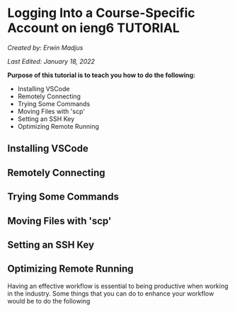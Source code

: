 # **Logging Into a Course-Specific Account on ieng6 TUTORIAL**
*Created by: Erwin Madjus*

*Last Edited: January 18, 2022*


**Purpose of this tutorial is to teach you how to do the following:**

* Installing VSCode
* Remotely Connecting
* Trying Some Commands
* Moving Files with 'scp'
* Setting an SSH Key
* Optimizing Remote Running

## **Installing VSCode**
## **Remotely Connecting**
## **Trying Some Commands**
## **Moving Files with 'scp'**
## **Setting an SSH Key**
## **Optimizing Remote Running**

Having an effective workflow is essential to being productive when working in the industry. Some things that you can do to enhance your workflow would be to do the following 